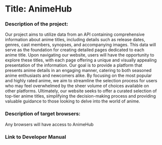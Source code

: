 # Title: AnimeHub

### Description of the project:
Our project aims to utilize data from an API containing comprehensive information about anime titles, including details such as release dates, genres, cast members, synopses, and accompanying images. This data will serve as the foundation for creating detailed pages dedicated to each anime title. Upon navigating our website, users will have the opportunity to explore these titles, with each page offering a unique and visually appealing presentation of the information. Our goal is to provide a platform that presents anime details in an engaging manner, catering to both seasoned anime enthusiasts and newcomers alike. By focusing on the most popular and highly rated anime, we aim to streamline the selection process for users who may feel overwhelmed by the sheer volume of choices available on other platforms. Ultimately, our website seeks to offer a curated selection of top-tier anime titles, simplifying the decision-making process and providing valuable guidance to those looking to delve into the world of anime.

### Description of target browsers:
Any browsers will have access to AnimeHub 

### Link to Developer Manual
